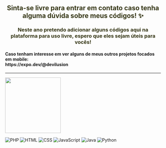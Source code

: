 <h2 class="text-center" style="text-align:center; color:#353615;">
     Sinta-se livre para entrar em contato caso tenha alguma dúvida sobre meus códigos! ✨
</h2>
<h3 class="text-center" style="text-align:center; color:#353615;">
    Neste ano pretendo adicionar alguns códigos aqui na plataforma para uso livre, espero que eles sejam úteis para vocês!
</h3>
<h4>
     Caso tenham interesse em ver alguns de meus outros projetos focados em mobile:<br />
     https://expo.dev/@devilusion
</h4>
<hr>

<img height="180em" src="https://github-readme-stats.vercel.app/api/top-langs/?username=DeveloperIlusion&layout=compact&theme=dark"/>
<!--
<img height="180em" src="https://github-readme-stats.vercel.app/api?username=NathanBittencourt&show_icons=true&theme=dark"/>
-->

![PHP](https://img.shields.io/badge/PHP-777BB4?style=for-the-badge&logo=php&logoColor=white)
![HTML](https://img.shields.io/badge/HTML-239120?style=for-the-badge&logo=html5&logoColor=white)
![CSS](https://img.shields.io/badge/CSS3-1572B6?style=for-the-badge&logo=css3&logoColor=white)
![JavaScript](https://img.shields.io/badge/JavaScript-323330?style=for-the-badge&logo=javascript&logoColor=F7DF1E)
![Java](https://img.shields.io/badge/Java-ED8B00?style=for-the-badge&logo=java&logoColor=white)
![Python](https://img.shields.io/badge/Python-3776AB?style=for-the-badge&logo=python&logoColor=white)

<!--
**DeveloperIlusion/DeveloperIlusion** is a ✨ _special_ ✨ repository because its `README.md` (this file) appears on your GitHub profile.

Here are some ideas to get you started:

- 🔭 I’m currently working on ...
- 🌱 I’m currently learning ...
- 👯 I’m looking to collaborate on ...
- 🤔 I’m looking for help with ...
- 💬 Ask me about ...
- 📫 How to reach me: ...
- 😄 Pronouns: ...
- ⚡ Fun fact: ...
-->
